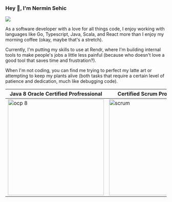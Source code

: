 ### Hey 👋, I'm Nermin Sehic

[![](https://img.shields.io/badge/-Nermin%20Sehic-blue?style=flat-square&logo=Linkedin&logoColor=white&link=https://www.linkedin.com/in/nsehic)](https://www.linkedin.com/in/nsehic/)

As a software developer with a love for all things code, I enjoy working with languages like Go, Typescript, Java, Scala, and React more than I enjoy my morning coffee (okay, maybe that's a stretch). 

Currently, I'm putting my skills to use at Rendr, where I'm building internal tools to make people's jobs a little less painful (because who doesn't love a good tool that saves time and frustration?). 

When I'm not coding, you can find me trying to perfect my latte art or attempting to keep my plants alive (both tasks that require a certain level of patience and dedication, much like debugging code).

| Java 8 Oracle Certified Profressional | Certified Scrum Product Owner |
| -------------- | ----------- | 
| [<img src="https://user-images.githubusercontent.com/91134194/197762952-f55e6854-095a-4af6-a1cf-b620e9af2d4a.jpg" alt="ocp 8" width="300"/>](https://nermin-dev-blog.cdn.prismic.io/nermin-dev-blog/0af32573-47d8-4869-a7a9-f7c5736196f1_OCP_Certificate.pdf) | [<img src="https://user-images.githubusercontent.com/91134194/197764274-a35f9ffc-53fb-437c-bcad-a8cbba0650aa.png" alt="scrum" width="300"/>](https://www.scrumalliance.org/community/profile/nsehic) |
